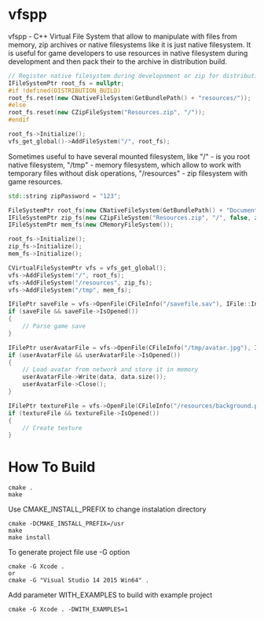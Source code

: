 # vfspp

vfspp - C++ Virtual File System that allow to manipulate with files from memory, zip archives or native filesystems like it is just native filesystem. It is useful for game developers to use resources in native filesystem during development and then pack their to the archive in distribution build. 

```C++
// Register native filesystem during developnment or zip for distribution build
IFileSystemPtr root_fs = nullptr;
#if !defined(DISTRIBUTION_BUILD)
root_fs.reset(new CNativeFileSystem(GetBundlePath() + "resources/"));
#else
root_fs.reset(new CZipFileSystem("Resources.zip", "/"));
#endif

root_fs->Initialize();
vfs_get_global()->AddFileSystem("/", root_fs);
```

Sometimes useful to have several mounted filesystem, like "/" - is you root native filesystem, "/tmp" - memory filesystem, which allow to work with temporary files without disk operations, "/resources" - zip filesystem with game resources.

```C++
std::string zipPassword = "123";

FileSystemPtr root_fs(new CNativeFileSystem(GetBundlePath() + "Documents/"));
IFileSystemPtr zip_fs(new CZipFileSystem("Resources.zip", "/", false, zipPassword));
IFileSystemPtr mem_fs(new CMemoryFileSystem());

root_fs->Initialize();
zip_fs->Initialize();
mem_fs->Initialize();

CVirtualFileSystemPtr vfs = vfs_get_global();
vfs->AddFileSystem("/", root_fs);
vfs->AddFileSystem("/resources", zip_fs);
vfs->AddFileSystem("/tmp", mem_fs);

IFilePtr saveFile = vfs->OpenFile(CFileInfo("/savefile.sav"), IFile::In);
if (saveFile && saveFile->IsOpened())
{
    // Parse game save
}

IFilePtr userAvatarFile = vfs->OpenFile(CFileInfo("/tmp/avatar.jpg"), IFile::ReadWrite);
if (userAvatarFile && userAvatarFile->IsOpened())
{
	// Load avatar from network and store it in memory
	userAvatarFile->Write(data, data.size());
	userAvatarFile->Close();
}

IFilePtr textureFile = vfs->OpenFile(CFileInfo("/resources/background.pvr"), IFile::In);
if (textureFile && textureFile->IsOpened())
{
	// Create texture
}
```

# How To Build #

```
cmake .
make
```

Use CMAKE_INSTALL_PREFIX to change instalation directory

```
cmake -DCMAKE_INSTALL_PREFIX=/usr
make
make install
```

To generate project file use -G option

```
cmake -G Xcode .
or
cmake -G "Visual Studio 14 2015 Win64" .
```

Add parameter WITH_EXAMPLES to build with example project

```
cmake -G Xcode . -DWITH_EXAMPLES=1
```